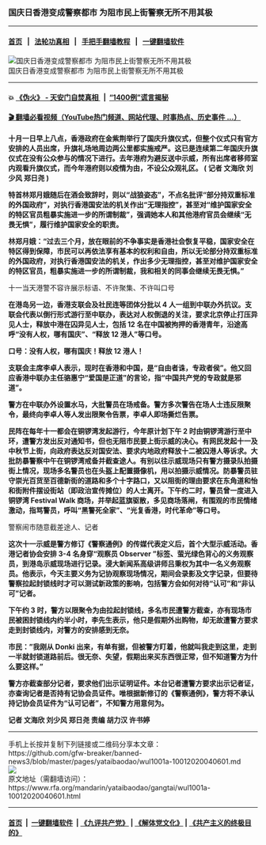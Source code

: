### 国庆日香港变成警察都市    为阻市民上街警察无所不用其极
------------------------

#### [首页](https://github.com/gfw-breaker/banned-news3/blob/master/README.md) &nbsp;&nbsp;|&nbsp;&nbsp; [法轮功真相](https://github.com/begood0513/basic/blob/master/README.md)  &nbsp;&nbsp;|&nbsp;&nbsp; [手把手翻墙教程](https://github.com/gfw-breaker/guides/wiki)  &nbsp;&nbsp;|&nbsp;&nbsp; [一键翻墙软件](https://github.com/gfw-breaker/nogfw/blob/master/README.md)  



<div id="headerimg">
 <img alt="国庆日香港变成警察都市    为阻市民上街警察无所不用其极" src="https://www.rfa.org/mandarin/yataibaodao/gangtai/hk.jpeg/@@images/fc1c3a8f-d459-4038-b25d-e21400780a51.jpeg" title="国庆日香港变成警察都市    为阻市民上街警察无所不用其极"/>
 <div id="headerimgcontents">
  <div id="headerimgcaption">
   <span>
    国庆日香港变成警察都市    为阻市民上街警察无所不用其极
   </span>
   <!-- zoomattribute -->
  </div>
  <!-- headerimgcaption -->
 </div>
 <!-- headerimagecontents -->
</div>

<hr/>


#### 💥 [《伪火》 - 天安门自焚真相 ](http://158.247.195.190:10000/videos/blog/weihuo.html)&nbsp; |&nbsp; [“1400例”谎言揭秘  ](http://158.247.195.190:10000/videos/blog/jiexi1400.html)

#### [ 🎬  翻墙必看视频（YouTube热门频道、网站代理、时事热点、历史事件 ...）](https://github.com/gfw-breaker/links/blob/master/banned.md)

<div id="storytext">
 <div>
  <div class="slot_header">
  </div>
 </div>
 <p>
  <b>
   十月一日早上八点，香港政府在金紫荆举行了国庆升旗仪式，但整个仪式只有官方安排的人员出席，升旗礼场地周边两公里都实施戒严。这已是连续第二年国庆升旗仪式在没有公众参与的情况下进行。去年港府为避反送中示威，所有出席者移师室内观看升旗仪式，而今年港府则以疫情为由，不设公众观礼区。
  </b>
  <b>
   (
  </b>
  <b>
   记者
  </b>
  <b>
  </b>
  <b>
   文海欣
  </b>
  <b>
  </b>
  <b>
   刘少风
  </b>
  <b>
  </b>
  <b>
   郑日尧
  </b>
  <b>
   )
  </b>
 </p>
 <p>
  <b>
  </b>
 </p>
 <p>
  <b>
   特首林郑月娥随后在酒会致辞时，则以“战狼姿态”，不点名批评“部分持双重标准的外国政府”，对执行香港国安法的机关作出“无理指控”，甚至对“维护国家安全的特区官员粗暴实施进一步的所谓制裁”，强调她本人和其他港府官员会继续“无畏无惧”，履行维护国家安全的职责。
  </b>
  <b>
  </b>
 </p>
 <p>
  <b>
  </b>
 </p>
 <p>
  <b>
   林郑月娥：“过去三个月，放在眼前的不争事实是香港社会恢复平稳，国家安全在特区得到保障，市民可以再依法享有基本的权利和自由，所以无论部分持双重标准的外国政府，对执行香港国安法的机关，作出多少无理指控，甚至对维护国家安全的特区官员，粗暴实施进一步的所谓制裁，我和相关的同事会继续无畏无惧。”
  </b>
  <b>
  </b>
 </p>
 <p>
  <b>
  </b>
 </p>
 <p>
  十一当天港警不容许展示标语、不许聚集、不许叫口号
  <b>
  </b>
 </p>
 <p>
  <b>
  </b>
 </p>
 <p>
  <b>
   在港岛另一边，香港支联会及社民连等团体分批以
  </b>
  <b>
   4
  </b>
  <b>
   人一组到中联办外抗议。支联会代表以倒行形式游行至中联办，表达对人权倒退的关注，要求北京停止打压异见人士，释放中港在囚异见人士，包括
  </b>
  <b>
   12
  </b>
  <b>
   名在中国被拘押的香港青年，沿途高呼“没有人权，哪有国庆”、“释放
  </b>
  <b>
   12
  </b>
  <b>
   港人”等口号。
  </b>
  <b>
  </b>
 </p>
 <p>
  <b>
  </b>
 </p>
 <p>
  <b>
   口号：没有人权，哪有国庆！释放
  </b>
  <b>
   12
  </b>
  <b>
   港人！
  </b>
  <b>
  </b>
 </p>
 <p>
  <b>
  </b>
 </p>
 <p>
  <b>
   支联会主席李卓人表示，现时在香港和中国，是“自由者诛，专政者侯”。他又回应香港中联办主任骆惠宁“爱国是正道”的言论，指“中国共产党的专政就是邪道”。
  </b>
  <b>
  </b>
 </p>
 <p>
  <b>
  </b>
 </p>
 <p>
  <b>
   警方在中联办外设置水马，大批警员在场戒备。警方多次警告在场人士违反限聚令，最终向李卓人等人发出限聚令告票，李卓人即场撕烂告票。
  </b>
  <b>
  </b>
 </p>
 <p>
  <b>
  </b>
 </p>
 <p>
  <b>
   民阵在每年十一都会在铜锣湾发起游行，今年原计划下午
  </b>
  <b>
   2
  </b>
  <b>
   时由铜锣湾游行至中环，遭警方发出反对通知书，但也无阻市民要上街示威的决心。有网民发起十一及中秋节上街，向政府表达反对国安法、要求内地政府释放十二被囚港人等诉求。大批防暴警察中午在铜锣湾戒备并截查途人。有别以往示威现场只有警方摄录队拍摄街上情况，现场多名警员也在头盔上配置摄像机，用以拍摄示威情况。防暴警员驻守崇光百货至百德新街的道路和多个十字路口，又以阻街的理由要求在东角道和怡和街附件摆设街站（即政治宣传摊位）的人士离开。下午约二时，警员曾一度进入铜锣湾
  </b>
  <b>
   Festival Walk
  </b>
  <b>
   商场，并举起蓝旗驱散，多见商场落闸，有围观的市民情绪激动，指骂警员，呼叫“黑警死全家”、“光复香港，时代革命”等口号。
  </b>
  <b>
  </b>
 </p>
 <p>
  <b>
  </b>
 </p>
 <p>
  警察闹市随意截差途人、记者
  <b>
  </b>
 </p>
 <p>
  <b>
  </b>
 </p>
 <p>
  <b>
   这次十一示威是警方修订《警察通例》的传媒代表定义后，首个大型示威活动。香港记者协会安排
  </b>
  <b>
   3-4
  </b>
  <b>
   名身穿“观察员
  </b>
  <b>
   Observer
  </b>
  <b>
   ”标签、萤光绿色背心的义务观察员，到港岛示威现场进行记录。浸大新闻系高级讲师吕秉权为其中一名义务观察员。他表示，今天主要义务为记协观察现场情况，期间会录影及文字记录，但要待警察拉起封锁线时才可以测试新政策的影响，包括警方会如何对待“认可”和“非认可”记者。
  </b>
  <b>
  </b>
 </p>
 <p>
  <b>
  </b>
 </p>
 <p>
  <b>
   下午约
  </b>
  <b>
   3
  </b>
  <b>
   时，警方以限聚令为由拉起封锁线，多名市民遭警方截查，亦有现场市民被困封锁线内约半小时，李先生表示，他只是假期外出购物，却无故遭警方要求走到封锁线内，对警方的安排感到无奈。
  </b>
  <b>
  </b>
 </p>
 <p>
  <b>
  </b>
 </p>
 <p>
  <b>
   市民：”我刚从
  </b>
  <b>
   Donki
  </b>
  <b>
   出来，有单有据，但被警方盯着，他就叫我走到这里，走到一半就封锁道路前后。很无奈、失望，假期出来买东西很正常，但不知道警方为什么要这样。”
  </b>
  <b>
  </b>
 </p>
 <p>
  <b>
  </b>
 </p>
 <p>
  <b>
   警方亦截查部分记者，要求他们出示证明证件。本台记者遭警方要求出示记者证，亦查询记者是否持有记协会员证件。唯根据新修订的《警察通例》，警方将不承认持记协会员证件为“认可记者”，不知警方用意何为。
  </b>
  <b>
  </b>
 </p>
 <p>
  <b>
   记者
  </b>
  <b>
  </b>
  <b>
   文海欣
  </b>
  <b>
  </b>
  <b>
   刘少风
  </b>
  <b>
  </b>
  <b>
   郑日尧
  </b>
  <b>
  </b>
  <b>
   责编 胡力汉 许书婷
  </b>
  <b>
  </b>
 </p>
</div>

<hr/>
手机上长按并复制下列链接或二维码分享本文章：<br/>
https://github.com/gfw-breaker/banned-news3/blob/master/pages/yataibaodao/wul1001a-10012020040601.md <br/>
<a href='https://github.com/gfw-breaker/banned-news3/blob/master/pages/yataibaodao/wul1001a-10012020040601.md'><img src='https://github.com/gfw-breaker/banned-news3/blob/master/pages/yataibaodao/wul1001a-10012020040601.md.png'/></a> <br/>
原文地址（需翻墙访问）：https://www.rfa.org/mandarin/yataibaodao/gangtai/wul1001a-10012020040601.html


------------------------
#### [首页](https://github.com/gfw-breaker/banned-news3/blob/master/README.md) &nbsp;|&nbsp; [一键翻墙软件](https://github.com/gfw-breaker/nogfw/blob/master/README.md) &nbsp;| [《九评共产党》](https://github.com/gfw-breaker/9ping.md/blob/master/README.md#九评之一评共产党是什么) | [《解体党文化》](https://github.com/gfw-breaker/jtdwh.md/blob/master/README.md) | [《共产主义的终极目的》](https://github.com/gfw-breaker/gczydzjmd.md/blob/master/README.md)


<img src='http://gfw-breaker.win/banned-news3/pages/yataibaodao/wul1001a-10012020040601.md' width='0px' height='0px'/>